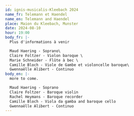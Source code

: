 ```yaml
---
id: ignis-musicalis-Kleebach 2024
name_fr: Telemann et Haendel
name_en: Telemann and Haendel
place: Maion du Kleebach, Munster
date: 2024-08-10
hour: 19:00
body_fr: |-
  Plus d'informations à venir

  Maud Haering - Soprano\
  Claire Foltzer - Violon baroque \
  Marie Schneider - Flûte à bec \
  Camille Bloch - Viole de Gambe et violoncelle baroque\
  Gwennaëlle Alibert - Continuo
body_en: |-
  more to come. 

  Maud Haering - Soprano
  Claire Foltzer - Baroque violin
  Rachel Heymans - Baroque recorder
  Camille Bloch - Viola da gamba and baroque cello
  Gwennaëlle Alibert - Continuo
---
```


